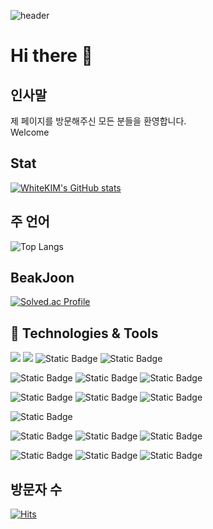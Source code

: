 ![header](https://capsule-render.vercel.app/api?text=WhiteKIM&textBg=false&type=waving&animation=twinkling&theme=swift&fontColor=FFFFFF)
# Hi there 👋

## 인사말
제 페이지를 방문해주신 모든 분들을 환영합니다.  
Welcome

## Stat
[![WhiteKIM's GitHub stats](https://github-readme-stats.vercel.app/api?username=WhiteKIM)](https://github.com/anuraghazra/github-readme-stats)

## 주 언어
![Top Langs](https://github-readme-stats.vercel.app/api/top-langs/?username=WhiteKIM&layout=compact&theme=tokyonight)

## BeakJoon
[![Solved.ac Profile](http://mazassumnida.wtf/api/v2/generate_badge?boj=whitekim)](https://solved.ac/whitekim)

## 🔧 Technologies & Tools
<!-- 언어 -->
![](https://img.shields.io/badge/Code-Python-informational?style=flat&logo=python&logoColor=white&color=blue)
![](https://img.shields.io/badge/Code-JavaScript-informational?style=flat&logo=javascript&logoColor=white&color=blue)
![Static Badge](https://img.shields.io/badge/Web-HTML5-plat?logo=html5&color=orange)
![Static Badge](https://img.shields.io/badge/Code-jQuery-jQuery?logo=jquery)
<!-- 프레임워크 -->
![Static Badge](https://img.shields.io/badge/Code-Spring-plat?logo=Spring&color=green)
![Static Badge](https://img.shields.io/badge/Code-Spring_Boot-plat?logo=Spring%20Boot&color=green)
![Static Badge](https://img.shields.io/badge/Code-Thymeleaf-Thymeleaf?logo=thymeleaf)
<!-- DB -->
![Static Badge](https://img.shields.io/badge/DB-MariaDB-plat?logo=MariaDB&color=blue)
![Static Badge](https://img.shields.io/badge/DB-MySQL-plat?logo=mysql&color=blue)
![Static Badge](https://img.shields.io/badge/firebase-red?style=flat&logo=firebase&label=DB)
<!-- 클라우드 -->
![Static Badge](https://img.shields.io/badge/Google%20Cloud-green?style=flat&logo=Google%20Cloud&label=Cloud)
<!-- Community -->
![Static Badge](https://img.shields.io/badge/Notion-blue?style=flat&logo=notion&label=Blog&link=https%3A%2F%2Fmlnl.me%2Fpy)
![Static Badge](https://img.shields.io/badge/Discord-violet?style=flat&logo=discord&label=Community)
![Static Badge](https://img.shields.io/badge/slack-white?style=flat&logo=slack&label=Community)
<!-- Tools -->
![Static Badge](https://img.shields.io/badge/Visual%20Studio%20Code-blue?style=flat&logo=visualstudiocode&label=Tool)
![Static Badge](https://img.shields.io/badge/IntelliJ%20IDEA-black?style=flat&logo=intellijidea&label=Tool)
![Static Badge](https://img.shields.io/badge/%20Jupyter%20NoteBook-orange?style=flat&logo=Jupyter&label=Tool)

## 방문자 수
[![Hits](https://hits.seeyoufarm.com/api/count/incr/badge.svg?url=https%3A%2F%2Fgithub.com%2FWhiteKIM%2Fhit-counter&count_bg=%2379C83D&title_bg=%23555555&icon=github.svg&icon_color=%23E7E7E7&title=hits&edge_flat=false)](https://hits.seeyoufarm.com)
